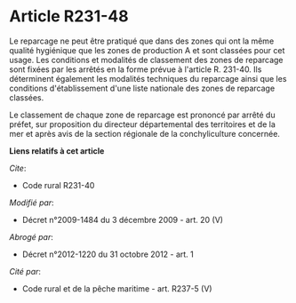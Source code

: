 # Article R231-48

Le reparcage ne peut être pratiqué que dans des zones qui ont la même qualité hygiénique que les zones de production A et
sont classées pour cet usage. Les conditions et modalités de classement des zones de reparcage sont fixées par les arrêtés en
la forme prévue à l'article R. 231-40. Ils déterminent également les modalités techniques du reparcage ainsi que les
conditions d'établissement d'une liste nationale des zones de reparcage classées.

Le classement de chaque zone de reparcage est prononcé par arrêté du préfet, sur proposition du directeur départemental des
territoires et de la mer et après avis de la section régionale de la conchyliculture concernée.

**Liens relatifs à cet article**

_Cite_:

  - Code rural R231-40

_Modifié par_:

  - Décret n°2009-1484 du 3 décembre 2009 - art. 20 (V)

_Abrogé par_:

  - Décret n°2012-1220 du 31 octobre 2012 - art. 1

_Cité par_:

  - Code rural et de la pêche maritime - art. R237-5 (V)
